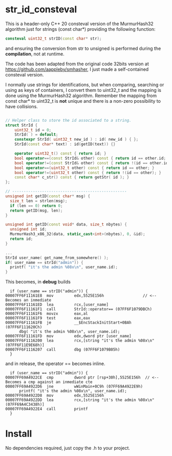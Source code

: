 # str_id_consteval

This is a header-only C++ 20 consteval version of the MurmurHash32 algorithm just for strings (const char*) providing the following function:

``` C++
consteval uint32_t strID(const char* str);
```

and ensuring the conversion from str to unsigned is performed during the **compilation**, not at runtime.

The code has been adapted from the original code 32bits version at https://github.com/aappleby/smhasher, I just made a self-contained consteval version.

I normally use strings for identifications, but when comparing, searching or using as keys of containers, I convert them to uint32_t and the mapping is done using the MurmurHash32 algorithm. Remember the mapping from const char* to uint32_t is **not** unique and there is a non-zero possibility to have collisions.

``` C++

// Helper class to store the id associated to a string.
struct StrId {
	uint32_t id = 0;
	StrId( ) = default;
	constexpr StrId( uint32_t new_id ) : id( new_id ) { };
	StrId(const char* text) : id(getID(text)) {}

	operator uint32_t() const { return id; }
	bool operator==(const StrId& other) const { return id == other.id; }
	bool operator!=(const StrId& other) const { return !(id == other.id); }
	bool operator==(uint32_t other) const { return id == other; }
	bool operator!=(uint32_t other) const { return !(id == other); }
	const char* c_str() const { return getStr( id ); }
};

// --------------------------------------------------
unsigned int getID(const char* msg) {
  size_t len = strlen(msg);
  if (len == 0) return 0;
  return getID(msg, len);
}

unsigned int getID(const void* data, size_t nbytes) {
  unsigned int id;
  MurmurHash3_x86_32(data, static_cast<int>(nbytes), 0, &id);
  return id;
}

...
StrId user_name( get_name_from_somewhere() );
if( user_name == strId("admin")) { 
  printf( "it's the admin %08x\n", user_name.id);
}

```

This becomes, in **debug** builds

```
  if (user_name == strID("admin")) {
00007FF6F11161E8  mov         edx,5525E156h  				// <-- Becomes an inmediate
00007FF6F11161ED  lea         rcx,[user_name]  
00007FF6F11161F1  call        StrId::operator== (07FF6F1079DBCh)  
00007FF6F11161F6  movzx       eax,al  
00007FF6F11161F9  test        eax,eax  
00007FF6F11161FB  je          __$EncStackInitStart+0BAh (07FF6F111620Ch)  
	  dbg( "it's the admin %08x\n", user_name.id);
00007FF6F11161FD  mov         edx,dword ptr [user_name]  
00007FF6F1116200  lea         rcx,[string "it's the admin %08x\n" (07FF6F11E9E68h)]  
00007FF6F1116207  call        dbg (07FF6F1079B05h)  
  }
```

and in release, the operator == becomes inline.

```
  if (user_name == strID("admin")) {
00007FF69A4922CE  cmp         dword ptr [rsp+30h],5525E156h  // <-- Becomes a cmp against an inmediate cte
00007FF69A4922D6  jne         wWinMain+0C9h (07FF69A4922E9h)  
	  printf( "it's the admin %08x\n", user_name.id);
00007FF69A4922D8  mov         edx,5525E156h
00007FF69A4922DD  lea         rcx,[string "it's the admin %08x\n" (07FF69A4C3438h)]  
00007FF69A4922E4  call        printf  
  }
```

# Install

No dependencies required, just copy the .h to your project.
